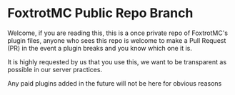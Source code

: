 # FoxtrotMC Public Repo Branch

Welcome, if you are reading this, this is a once private repo of FoxtrotMC's plugin files, anyone who sees this repo is welcome to make a Pull Request (PR) in the event a plugin breaks and you know which one it is.

It is highly requested by us that you use this, we want to be transparent as possible in our server practices.

Any paid plugins added in the future will not be here for obvious reasons

